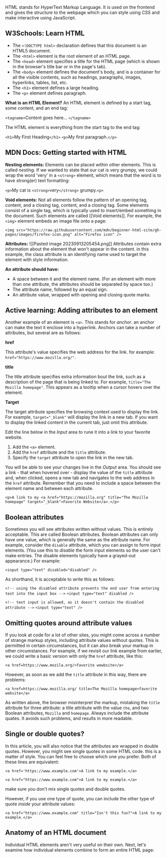 HTML stands for HyperText Markup Language. It is used on the frontend and gives the structure to the webpage which you can style using CSS and make interactive using JavaScript.



## W3Schools: Learn HTML
- The `<!DOCTYPE html>` declaration defines that this document is an HTML5 document.
- The `<html>` element is the root element of an HTML page.
- The `<head>` element specifies a title for the HTML page (which is shown in the browser's title bar or in the page's tab).
- The `<body>` element defines the document's body, and is a container for all the visible contents, such as headings, paragraphs, images, hyperlinks, tables, list, etc.
- The `<h1>` element defines a large heading.
- The `<p>` element defines paragraph.

**What is an HTML Element?**
An HTML element is defined by a start tag, some content, and an end tag:

`<tagname>`Content goes here... `</tagname>`

The HTML element is everything from the start tag to the end tag:

`<h1>`My First Heading`</h1>`
`<p>`My first paragraph.`</p>`

## MDN Docs: Getting started with HTML

**Nesting elements:**
Elements can be placed within other elements. This is called *nesting*. If we wanted to state that our cat is very grumpy, we could wrap the word 'very' in a `<strong>` element, which means that the word is to have strong(er) text formatting:

`<p>`My cat is `<strong>`very`</strong>` grumpy.`<p>`

**Void elements:**
Not all elements follow the pattern of an opening tag, content, and a closing tag, content, and a closing tag. Some elements consist of a single tag, which is typically used to insert/embed something in the document. Such elements are called [[Void elements]]. For example, the `<img>` element embeds an image file onto a page:

`<img src="https://raw.githubusercontent.com/mdn/beginner-html-site/gh-pages/images/firefox-icon.png" alt="Firefox icon" />`

**Attributes:**
![[Pasted image 20230913205454.png]]
Attributes contain extra information about the element that won't appear in the content. in this example, the class attribute is an identifying name used to target the element with style information.

**An attribute should have:**
- A space between it and the element name. (For an element with more than one attribute, the attributes should be separated by space too.)
- The attribute name, followed by an equal sign.
- An attribute value, wrapped with opening and closing quote marks.


## Active learning: Adding attributes to an element

Another example of an element is `<a>`. This stands for *anchor*. an anchor can make the text it enclose into a hyperlink. Anchors can take a number of attributes, but several are as follows:

**href**

This attribute's value specifies the web address for the link. for example: `href="https://www.mozilla.org/"`.

**title**

The title attribute specifies extra information bout the link, such as a description of the page that is being linked to. For example, `title="The Mozilla homepage"`. This appears as a tooltip when a cursor hovers over the element.

**Target**

The target attribute specifies the browsing context used to display the link. For example, `target="_blank"` will display the link in a new tab. If you want to display the linked content in the current tab, just omit this attribute.

Edit the line below in the *Input* area to rune it into a link to your favorite website.

1. Add the `<a>` element.
2. Add the `href` attribute and the `title` attribute.
3. Specify the `target` attribute to open the link in the new tab.

You will be able to see your changes live in the *Output* area. You should see a link - that when hovered over - display the value of the `title` attribute and, when clicked, opens a new tab and navigates to the web address in the `href` attribute. Remember that you need to include a space between the element name and between each attribute.

`<p>A link to my <a href="https://mozilla.org" title="The Mozilla homepage" target="_blank">Favorite Website</a>.</p>`
## Boolean attributes

Sometimes you will see attributes written without values. This is entirely acceptable. This are called Boolean attributes. Boolean attributes can only have one value, which is generally the same as the attribute name.  For example, consider the `disable` attribute, which you can assign to form input elements. (You use this to *disable* the form input elements so the user can't make entries. The disable elements typically have a grayed-out appearance.) For example:

`<input type="text" disabled="disabled" />`

As shorthand, it is acceptable to write this as follows:

`<!-- using the disabled attribute prevents the end user from entering text into the input box -->`
`<input type="text" disabled />`

`<!-- text input is allowed, as it doesn't contain the disabled attribute -->`
`<input type="text" />`



## Omitting quotes around attribute values 

If you look at code for a lot of other sites, you might come across a number of strange markup styles, including attribute values without quotes. This is permitted in certain circumstances, but it can also break your markup in other circumstances. For example, if we revisit our link example from earlier, we could write a basic version with only the `href` attribute, like this:

`<a href=https://www.mozila.org/>favorite wewbsite</a>`

However, as soon as we add the `title` attribute in this way, there are problems:

`<a href=https://www.mozilla.org/ title=The Mozilla homepage>favorite website</a>`

As written above, the browser misinterpret the markup, mistaking the `title` attribute for three attribute: a title attribute with the value `the`, and two Boolean attributes, `Mozilla` and `homepage`. Always include the attribute quates. It avoids such problems, and results in more readable. 

## Single or double quotes?

In this article, you will also notice that the attributes are wrapped in double quotes. However, you might see single quotes in some HTML code. this is a matter of style. You can feel free to choose which one you prefer. Both of these lines are equivalent:

`<a href='https://www.example.com'>A link to my example.</a>`

`<a href="https://www.example.com">A link to my example.</a>`

make sure you don't mix single quotes and double quotes.

However, if you use one type of quote, you can include the other type of quote _inside_ your attribute values:

`<a href="https://www.example.com" title="Isn't this fun?">A link to my example.</a>`

## Anatomy of an HTML document

Individual HTML elements aren't very useful on their own. Next, let's examine how individual elements combine to form an entire HTML page:



